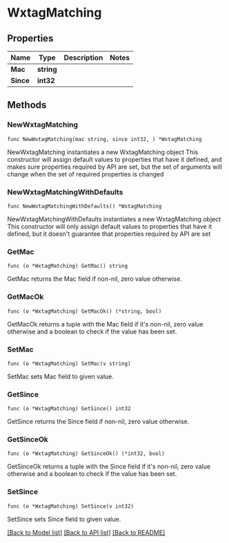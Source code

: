 # WxtagMatching

## Properties

Name | Type | Description | Notes
------------ | ------------- | ------------- | -------------
**Mac** | **string** |  | 
**Since** | **int32** |  | 

## Methods

### NewWxtagMatching

`func NewWxtagMatching(mac string, since int32, ) *WxtagMatching`

NewWxtagMatching instantiates a new WxtagMatching object
This constructor will assign default values to properties that have it defined,
and makes sure properties required by API are set, but the set of arguments
will change when the set of required properties is changed

### NewWxtagMatchingWithDefaults

`func NewWxtagMatchingWithDefaults() *WxtagMatching`

NewWxtagMatchingWithDefaults instantiates a new WxtagMatching object
This constructor will only assign default values to properties that have it defined,
but it doesn't guarantee that properties required by API are set

### GetMac

`func (o *WxtagMatching) GetMac() string`

GetMac returns the Mac field if non-nil, zero value otherwise.

### GetMacOk

`func (o *WxtagMatching) GetMacOk() (*string, bool)`

GetMacOk returns a tuple with the Mac field if it's non-nil, zero value otherwise
and a boolean to check if the value has been set.

### SetMac

`func (o *WxtagMatching) SetMac(v string)`

SetMac sets Mac field to given value.


### GetSince

`func (o *WxtagMatching) GetSince() int32`

GetSince returns the Since field if non-nil, zero value otherwise.

### GetSinceOk

`func (o *WxtagMatching) GetSinceOk() (*int32, bool)`

GetSinceOk returns a tuple with the Since field if it's non-nil, zero value otherwise
and a boolean to check if the value has been set.

### SetSince

`func (o *WxtagMatching) SetSince(v int32)`

SetSince sets Since field to given value.



[[Back to Model list]](../README.md#documentation-for-models) [[Back to API list]](../README.md#documentation-for-api-endpoints) [[Back to README]](../README.md)


